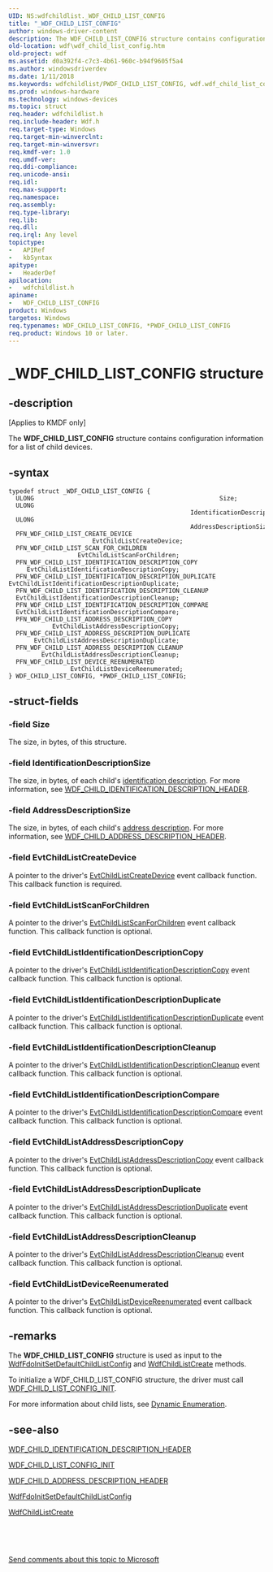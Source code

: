 ```yaml
---
UID: NS:wdfchildlist._WDF_CHILD_LIST_CONFIG
title: "_WDF_CHILD_LIST_CONFIG"
author: windows-driver-content
description: The WDF_CHILD_LIST_CONFIG structure contains configuration information for a list of child devices.
old-location: wdf\wdf_child_list_config.htm
old-project: wdf
ms.assetid: d0a392f4-c7c3-4b61-960c-b94f9605f5a4
ms.author: windowsdriverdev
ms.date: 1/11/2018
ms.keywords: wdfchildlist/PWDF_CHILD_LIST_CONFIG, wdf.wdf_child_list_config, DFDeviceObjectChildListRef_9666f463-1673-4208-9745-e1d12b523569.xml, *PWDF_CHILD_LIST_CONFIG, kmdf.wdf_child_list_config, _WDF_CHILD_LIST_CONFIG, PWDF_CHILD_LIST_CONFIG structure pointer, WDF_CHILD_LIST_CONFIG, wdfchildlist/WDF_CHILD_LIST_CONFIG, PWDF_CHILD_LIST_CONFIG, WDF_CHILD_LIST_CONFIG structure
ms.prod: windows-hardware
ms.technology: windows-devices
ms.topic: struct
req.header: wdfchildlist.h
req.include-header: Wdf.h
req.target-type: Windows
req.target-min-winverclnt: 
req.target-min-winversvr: 
req.kmdf-ver: 1.0
req.umdf-ver: 
req.ddi-compliance: 
req.unicode-ansi: 
req.idl: 
req.max-support: 
req.namespace: 
req.assembly: 
req.type-library: 
req.lib: 
req.dll: 
req.irql: Any level
topictype:
-	APIRef
-	kbSyntax
apitype:
-	HeaderDef
apilocation:
-	wdfchildlist.h
apiname:
-	WDF_CHILD_LIST_CONFIG
product: Windows
targetos: Windows
req.typenames: WDF_CHILD_LIST_CONFIG, *PWDF_CHILD_LIST_CONFIG
req.product: Windows 10 or later.
---
```


# _WDF_CHILD_LIST_CONFIG structure


## -description


<p class="CCE_Message">[Applies to KMDF only]

The <b>WDF_CHILD_LIST_CONFIG</b> structure contains configuration information for a list of child devices. 


## -syntax


````
typedef struct _WDF_CHILD_LIST_CONFIG {
  ULONG                                                   Size;
  ULONG                                                   IdentificationDescriptionSize;
  ULONG                                                   AddressDescriptionSize;
  PFN_WDF_CHILD_LIST_CREATE_DEVICE                        EvtChildListCreateDevice;
  PFN_WDF_CHILD_LIST_SCAN_FOR_CHILDREN                    EvtChildListScanForChildren;
  PFN_WDF_CHILD_LIST_IDENTIFICATION_DESCRIPTION_COPY      EvtChildListIdentificationDescriptionCopy;
  PFN_WDF_CHILD_LIST_IDENTIFICATION_DESCRIPTION_DUPLICATE EvtChildListIdentificationDescriptionDuplicate;
  PFN_WDF_CHILD_LIST_IDENTIFICATION_DESCRIPTION_CLEANUP   EvtChildListIdentificationDescriptionCleanup;
  PFN_WDF_CHILD_LIST_IDENTIFICATION_DESCRIPTION_COMPARE   EvtChildListIdentificationDescriptionCompare;
  PFN_WDF_CHILD_LIST_ADDRESS_DESCRIPTION_COPY             EvtChildListAddressDescriptionCopy;
  PFN_WDF_CHILD_LIST_ADDRESS_DESCRIPTION_DUPLICATE        EvtChildListAddressDescriptionDuplicate;
  PFN_WDF_CHILD_LIST_ADDRESS_DESCRIPTION_CLEANUP          EvtChildListAddressDescriptionCleanup;
  PFN_WDF_CHILD_LIST_DEVICE_REENUMERATED                  EvtChildListDeviceReenumerated;
} WDF_CHILD_LIST_CONFIG, *PWDF_CHILD_LIST_CONFIG;
````


## -struct-fields




### -field Size

The size, in bytes, of this structure.


### -field IdentificationDescriptionSize

The size, in bytes, of each child's <a href="https://docs.microsoft.com/en-us/windows-hardware/drivers/wdf/dynamic-enumeration">identification description</a>. For more information, see <a href="..\wdfchildlist\ns-wdfchildlist-_wdf_child_identification_description_header.md">WDF_CHILD_IDENTIFICATION_DESCRIPTION_HEADER</a>.


### -field AddressDescriptionSize

The size, in bytes, of each child's <a href="https://docs.microsoft.com/en-us/windows-hardware/drivers/wdf/dynamic-enumeration">address description</a>. For more information, see <a href="..\wdfchildlist\ns-wdfchildlist-_wdf_child_address_description_header.md">WDF_CHILD_ADDRESS_DESCRIPTION_HEADER</a>.


### -field EvtChildListCreateDevice

A pointer to the driver's <a href="..\wdfchildlist\nc-wdfchildlist-evt_wdf_child_list_create_device.md">EvtChildListCreateDevice</a> event callback function. This callback function is required.


### -field EvtChildListScanForChildren

A pointer to the driver's <a href="..\wdfchildlist\nc-wdfchildlist-evt_wdf_child_list_scan_for_children.md">EvtChildListScanForChildren</a> event callback function. This callback function is optional.


### -field EvtChildListIdentificationDescriptionCopy

A pointer to the driver's <a href="..\wdfchildlist\nc-wdfchildlist-evt_wdf_child_list_identification_description_copy.md">EvtChildListIdentificationDescriptionCopy</a> event callback function. This callback function is optional.


### -field EvtChildListIdentificationDescriptionDuplicate

A pointer to the driver's <a href="..\wdfchildlist\nc-wdfchildlist-evt_wdf_child_list_identification_description_duplicate.md">EvtChildListIdentificationDescriptionDuplicate</a> event callback function. This callback function is optional.


### -field EvtChildListIdentificationDescriptionCleanup

A pointer to the driver's <a href="..\wdfchildlist\nc-wdfchildlist-evt_wdf_child_list_identification_description_cleanup.md">EvtChildListIdentificationDescriptionCleanup</a> event callback function. This callback function is optional.


### -field EvtChildListIdentificationDescriptionCompare

A pointer to the driver's <a href="..\wdfchildlist\nc-wdfchildlist-evt_wdf_child_list_identification_description_compare.md">EvtChildListIdentificationDescriptionCompare</a> event callback function. This callback function is optional.


### -field EvtChildListAddressDescriptionCopy

A pointer to the driver's <a href="..\wdfchildlist\nc-wdfchildlist-evt_wdf_child_list_address_description_copy.md">EvtChildListAddressDescriptionCopy</a> event callback function. This callback function is optional.


### -field EvtChildListAddressDescriptionDuplicate

A pointer to the driver's <a href="..\wdfchildlist\nc-wdfchildlist-evt_wdf_child_list_address_description_duplicate.md">EvtChildListAddressDescriptionDuplicate</a> event callback function. This callback function is optional.


### -field EvtChildListAddressDescriptionCleanup

A pointer to the driver's <a href="..\wdfchildlist\nc-wdfchildlist-evt_wdf_child_list_address_description_cleanup.md">EvtChildListAddressDescriptionCleanup</a> event callback function. This callback function is optional.


### -field EvtChildListDeviceReenumerated

A pointer to the driver's <a href="..\wdfchildlist\nc-wdfchildlist-evt_wdf_child_list_device_reenumerated.md">EvtChildListDeviceReenumerated</a> event callback function. This callback function is optional.


## -remarks


The <b>WDF_CHILD_LIST_CONFIG</b> structure is used as input to the <a href="..\wdffdo\nf-wdffdo-wdffdoinitsetdefaultchildlistconfig.md">WdfFdoInitSetDefaultChildListConfig</a> and <a href="..\wdfchildlist\nf-wdfchildlist-wdfchildlistcreate.md">WdfChildListCreate</a> methods.

To initialize a WDF_CHILD_LIST_CONFIG structure, the driver must call <a href="..\wdfchildlist\nf-wdfchildlist-wdf_child_list_config_init.md">WDF_CHILD_LIST_CONFIG_INIT</a>.

For more information about child lists, see <a href="https://docs.microsoft.com/en-us/windows-hardware/drivers/wdf/dynamic-enumeration">Dynamic Enumeration</a>.



## -see-also

<a href="..\wdfchildlist\ns-wdfchildlist-_wdf_child_identification_description_header.md">WDF_CHILD_IDENTIFICATION_DESCRIPTION_HEADER</a>

<a href="..\wdfchildlist\nf-wdfchildlist-wdf_child_list_config_init.md">WDF_CHILD_LIST_CONFIG_INIT</a>

<a href="..\wdfchildlist\ns-wdfchildlist-_wdf_child_address_description_header.md">WDF_CHILD_ADDRESS_DESCRIPTION_HEADER</a>

<a href="..\wdffdo\nf-wdffdo-wdffdoinitsetdefaultchildlistconfig.md">WdfFdoInitSetDefaultChildListConfig</a>

<a href="..\wdfchildlist\nf-wdfchildlist-wdfchildlistcreate.md">WdfChildListCreate</a>

 

 

<a href="mailto:wsddocfb@microsoft.com?subject=Documentation%20feedback [wdf\wdf]:%20WDF_CHILD_LIST_CONFIG structure%20 RELEASE:%20(1/11/2018)&amp;body=%0A%0APRIVACY STATEMENT%0A%0AWe use your feedback to improve the documentation. We don't use your email address for any other purpose, and we'll remove your email address from our system after the issue that you're reporting is fixed. While we're working to fix this issue, we might send you an email message to ask for more info. Later, we might also send you an email message to let you know that we've addressed your feedback.%0A%0AFor more info about Microsoft's privacy policy, see http://privacy.microsoft.com/en-us/default.aspx." title="Send comments about this topic to Microsoft">Send comments about this topic to Microsoft</a>

